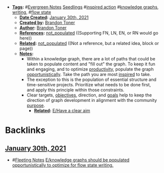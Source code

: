 - **[Tags](<../Tags.md>):** #[Evergreen Notes](<../Evergreen Notes.md>) [Seedlings](<../Seedlings.md>) #[inspired action](<../inspired action.md>) #[knowledge graphs](<../knowledge graphs.md>), [writing](<../writing.md>), #[flow state](<../flow state.md>)
    - **[Date Created](<../Date Created.md>):** [January 30th, 2021](<../January 30th, 2021.md>) 
    - **[Created by](<../Created by.md>):** [Brandon Toner](<../Brandon Toner.md>)
    - **[Author](<../Author.md>):**  [Brandon Toner](<../Brandon Toner.md>)
    - **[References](<../References.md>):** [not_populated](<../not_populated.md>) ((Supporting FN, LN, EN, or RN would go here))
    - **[Related](<../Related.md>):** [not_populated](<../not_populated.md>) ((Not a reference, but a related idea, block or page))
    - **[Notes](<../Notes.md>):** 
        - Within a knowledge graph, there are a lot of paths that could be taken to populate content and "fill out" the graph. To keep it fun and engaging, and to optimize [productivity](<../productivity.md>), populate the graph [opportunistically](<../opportunistically.md>). Take the path you are most [inspired](<../inspired.md>) to take.
        - The exception to this is the population of essential structure and time-sensitive projects. Prioritize what needs to be done first, and apply this principle within those constraints. 
        - Clear targets, [objectives](<../objectives.md>), direction, and [goals](<../goals.md>) help to keep the direction of graph development in alignment with the community [purpose](<../purpose.md>).
            - **[Related](<../Related.md>):** [E/Have a clear aim](<../E/Have a clear aim.md>)

# Backlinks
## [January 30th, 2021](<January 30th, 2021.md>)
- #[Fleeting Notes](<../Fleeting Notes.md>) [E/knowledge graphs should be populated opportunistically to optimize for flow state writing.](<../E/knowledge graphs should be populated opportunistically to optimize for flow state writing..md>)

